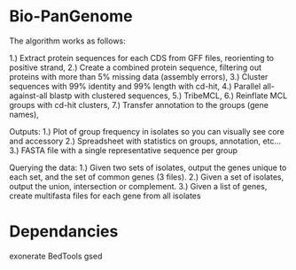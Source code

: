 Bio-PanGenome
=============

The algorithm works as follows:

1.) Extract protein sequences for each CDS from GFF files, reorienting to positive strand,
2.) Create a combined protein sequence, filtering out proteins with more than 5% missing data (assembly errors),
3.) Cluster sequences with 99% identity and 99% length with cd-hit,
4.) Parallel all-against-all blastp with clustered sequences,
5.) TribeMCL,
6.) Reinflate MCL groups with cd-hit clusters,
7.) Transfer annotation to the groups (gene names),

Outputs:
1.) Plot of group frequency in isolates so you can visually see core and accessory
2.) Spreadsheet with statistics on groups, annotation, etc...
3.) FASTA file with a single representative sequence per group

Querying the data:
1.) Given two sets of isolates, output the genes unique to each set, and the set of common genes (3 files).
2.) Given a set of isolates, output the union, intersection or complement.
3.) Given a list of genes, create multifasta files for each gene from all isolates



Dependancies
============
exonerate
BedTools
gsed